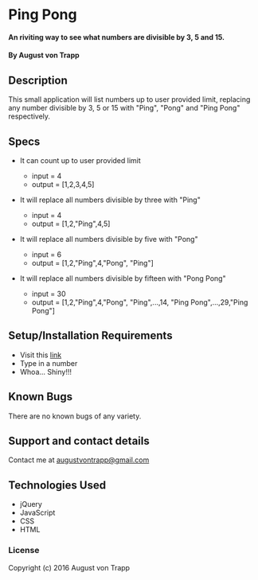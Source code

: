 # Ping Pong

#### An riviting way to see what numbers are divisible by 3, 5 and 15.

#### By August von Trapp

## Description

This small application will list numbers up to user provided limit, replacing any number divisible by 3, 5 or 15 with "Ping", "Pong" and "Ping Pong" respectively.


## Specs

  * It can count up to user provided limit
    * input = 4
    * output = [1,2,3,4,5]


  * It will replace all numbers divisible by three with "Ping"
    * input = 4
    * output = [1,2,"Ping",4,5]


  * It will replace all numbers divisible by five with "Pong"
    * input = 6
    * output = [1,2,"Ping",4,"Pong", "Ping"]


  * It will replace all numbers divisible by fifteen with "Pong Pong"
    * input = 30
    * output = [1,2,"Ping",4,"Pong", "Ping",...,14, "Ping Pong",...,29,"Ping Pong"]      

## Setup/Installation Requirements

* Visit this [link](http://augustinevt.github.io/ping-pong)
* Type in a number
* Whoa... Shiny!!!

## Known Bugs

There are no known bugs of any variety.

## Support and contact details

Contact me at augustvontrapp@gmail.com

## Technologies Used

* jQuery
* JavaScript
* CSS
* HTML

### License

Copyright (c) 2016 August von Trapp
